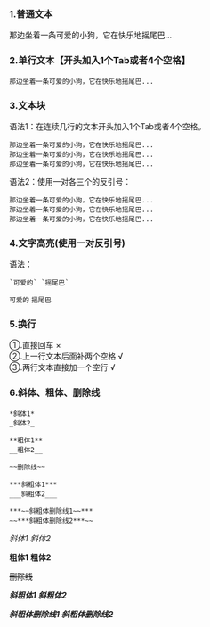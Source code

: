 
### 1.普通文本
那边坐着一条可爱的小狗，它在快乐地摇尾巴...


### 2.单行文本【开头加入1个Tab或者4个空格】
    那边坐着一条可爱的小狗，它在快乐地摇尾巴...


### 3.文本块
语法1：在连续几行的文本开头加入1个Tab或者4个空格。

    那边坐着一条可爱的小狗，它在快乐地摇尾巴...
    那边坐着一条可爱的小狗，它在快乐地摇尾巴...
    那边坐着一条可爱的小狗，它在快乐地摇尾巴...

语法2：使用一对各三个的反引号：

```
那边坐着一条可爱的小狗，它在快乐地摇尾巴...
那边坐着一条可爱的小狗，它在快乐地摇尾巴...
那边坐着一条可爱的小狗，它在快乐地摇尾巴...
```

### 4.文字高亮(使用一对反引号)
语法：
```
`可爱的` `摇尾巴`
```

`可爱的` `摇尾巴` 

### 5.换行
①.直接回车 ×  
②.上一行文本后面补两个空格 √  
③.两行文本直接加一个空行 √

### 6.斜体、粗体、删除线
```
*斜体1*
_斜体2_

**粗体1**
__粗体2__

~~删除线~~

***斜粗体1***
___斜粗体2___

***~~斜粗体删除线1~~***
~~***斜粗体删除线2***~~
```
*斜体1*
_斜体2_

**粗体1**
__粗体2__

~~删除线~~

***斜粗体1***
___斜粗体2___

***~~斜粗体删除线1~~***
~~***斜粗体删除线2***~~
